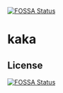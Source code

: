 [![FOSSA Status](https://app.fossa.io/api/projects/git%2Bgithub.com%2FKaxvax%2Fkaka.svg?type=shield)](https://app.fossa.io/projects/git%2Bgithub.com%2FKaxvax%2Fkaka?ref=badge_shield)

# kaka

## License
[![FOSSA Status](https://app.fossa.io/api/projects/git%2Bgithub.com%2FKaxvax%2Fkaka.svg?type=large)](https://app.fossa.io/projects/git%2Bgithub.com%2FKaxvax%2Fkaka?ref=badge_large)